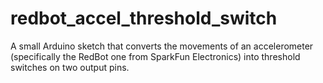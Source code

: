 redbot_accel_threshold_switch
=============================

A small Arduino sketch that converts the movements of an accelerometer (specifically the RedBot one from SparkFun Electronics) into threshold switches on two output pins.

